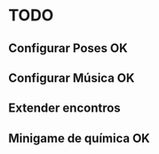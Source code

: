 # TODO

## Configurar Poses OK
## Configurar Música OK
## Extender encontros
## Minigame de química OK